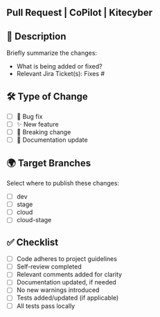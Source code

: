 ## Pull Request | CoPilot | Kitecyber

## 🚀 Description

Briefly summarize the changes:
- What is being added or fixed?
- Relevant Jira Ticket(s): Fixes #

## 🛠️ Type of Change
- [ ] 🐛 Bug fix
- [ ] ✨ New feature
- [ ] 🔧 Breaking change
- [ ] 📝 Documentation update

## 🌍 Target Branches
Select where to publish these changes:
- [ ] dev
- [ ] stage
- [ ] cloud
- [ ] cloud-stage

## ✅ Checklist
- [ ] Code adheres to project guidelines
- [ ] Self-review completed
- [ ] Relevant comments added for clarity
- [ ] Documentation updated, if needed
- [ ] No new warnings introduced
- [ ] Tests added/updated (if applicable)
- [ ] All tests pass locally
